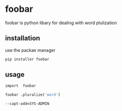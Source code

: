 # foobar
foobar is python libary for dealing with word plulization
## installation
use the packae manager
```sh
pip installer foobar
```  
## usage
```sh
import  foobar

foobar .pluralize('word') 
``` 
`--capt-add=SYS-ADMIN`
